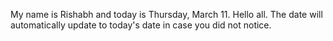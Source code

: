 My name is Rishabh and today is Thursday, March 11. Hello all. The date will automatically update to today's date in case you did not notice.
